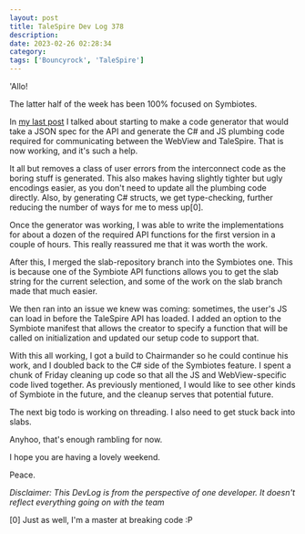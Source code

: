 ```yaml
---
layout: post
title: TaleSpire Dev Log 378
description:
date: 2023-02-26 02:28:34
category:
tags: ['Bouncyrock', 'TaleSpire']
---
```


'Allo!

The latter half of the week has been 100% focused on Symbiotes.

In [my last post](https://bouncyrock.com/news/articles/talespire-dev-log-377) I talked about starting to make a code generator that would take a JSON spec for the API and generate the C# and JS plumbing code required for communicating between the WebView and TaleSpire. That is now working, and it's such a help.

It all but removes a class of user errors from the interconnect code as the boring stuff is generated. This also makes having slightly tighter but ugly encodings easier, as you don't need to update all the plumbing code directly. Also, by generating C# structs, we get type-checking, further reducing the number of ways for me to mess up[0].

Once the generator was working, I was able to write the implementations for about a dozen of the required API functions for the first version in a couple of hours. This really reassured me that it was worth the work.

After this, I merged the slab-repository branch into the Symbiotes one. This is because one of the Symbiote API functions allows you to get the slab string for the current selection, and some of the work on the slab branch made that much easier.

We then ran into an issue we knew was coming: sometimes, the user's JS can load in before the TaleSpire API has loaded. I added an option to the Symbiote manifest that allows the creator to specify a function that will be called on initialization and updated our setup code to support that.

With this all working, I got a build to Chairmander so he could continue his work, and I doubled back to the C# side of the Symbiotes feature. I spent a chunk of Friday cleaning up code so that all the JS and WebView-specific code lived together. As previously mentioned, I would like to see other kinds of Symbiote in the future, and the cleanup serves that potential future.

The next big todo is working on threading. I also need to get stuck back into slabs.

Anyhoo, that's enough rambling for now.

I hope you are having a lovely weekend.

Peace.


*Disclaimer: This DevLog is from the perspective of one developer. It doesn't reflect everything going on with the team*

[0] Just as well, I'm a master at breaking code :P
